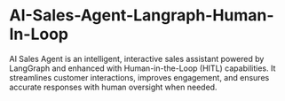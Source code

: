 # AI-Sales-Agent-Langraph-Human-In-Loop
AI Sales Agent is an intelligent, interactive sales assistant powered by LangGraph and enhanced with Human-in-the-Loop (HITL) capabilities. It streamlines customer interactions, improves engagement, and ensures accurate responses with human oversight when needed.
